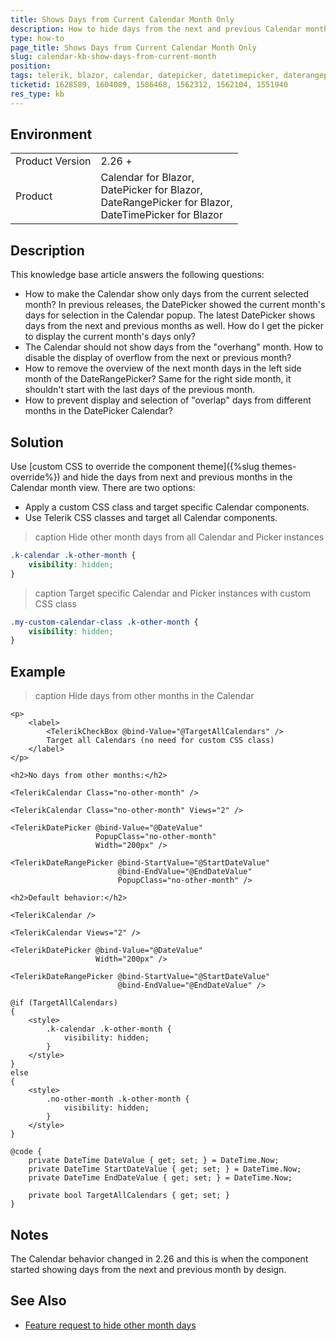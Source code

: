 ```yaml
---
title: Shows Days from Current Calendar Month Only
description: How to hide days from the next and previous Calendar month and only show the days from the current month.
type: how-to
page_title: Shows Days from Current Calendar Month Only
slug: calendar-kb-show-days-from-current-month
position: 
tags: telerik, blazor, calendar, datepicker, datetimepicker, daterangepicker
ticketid: 1628589, 1604089, 1586468, 1562312, 1562104, 1551940
res_type: kb
---
```


## Environment
<table>
    <tbody>
        <tr>
            <td>Product Version</td>
            <td>2.26 +</td>
        </tr>
        <tr>
            <td>Product</td>
            <td>
                Calendar for Blazor, <br />
                DatePicker for Blazor, <br />
                DateRangePicker for Blazor, <br />
                DateTimePicker for Blazor
            </td>
        </tr>
    </tbody>
</table>


## Description

This knowledge base article answers the following questions:

* How to make the Calendar show only days from the current selected month? In previous releases, the DatePicker showed the current month's days for selection in the Calendar popup. The latest DatePicker shows days from the next and previous months as well. How do I get the picker to display the current month's days only?
* The Calendar should not show days from the "overhang" month. How to disable the display of overflow from the next or previous month?
* How to remove the overview of the next month days in the left side month of the DateRangePicker? Same for the right side month, it shouldn't start with the last days of the previous month.
* How to prevent display and selection of "overlap" days from different months in the DatePicker Calendar? 


## Solution

Use [custom CSS to override the component theme]({%slug themes-override%}) and hide the days from next and previous months in the Calendar month view. There are two options:

* Apply a custom CSS class and target specific Calendar components.
* Use Telerik CSS classes and target all Calendar components.

>caption Hide other month days from all Calendar and Picker instances

<div class="skip-repl"></div>

````CSS
.k-calendar .k-other-month {
    visibility: hidden;
}
````

>caption Target specific Calendar and Picker instances with custom CSS class

<div class="skip-repl"></div>

````CSS
.my-custom-calendar-class .k-other-month {
    visibility: hidden;
}
````


## Example

>caption Hide days from other months in the Calendar

````CSHTML
<p>
    <label>
        <TelerikCheckBox @bind-Value="@TargetAllCalendars" />
        Target all Calendars (no need for custom CSS class)
    </label>
</p>

<h2>No days from other months:</h2>

<TelerikCalendar Class="no-other-month" />

<TelerikCalendar Class="no-other-month" Views="2" />

<TelerikDatePicker @bind-Value="@DateValue"
                   PopupClass="no-other-month"
                   Width="200px" />

<TelerikDateRangePicker @bind-StartValue="@StartDateValue"
                        @bind-EndValue="@EndDateValue"
                        PopupClass="no-other-month" />

<h2>Default behavior:</h2>

<TelerikCalendar />

<TelerikCalendar Views="2" />

<TelerikDatePicker @bind-Value="@DateValue"
                   Width="200px" />

<TelerikDateRangePicker @bind-StartValue="@StartDateValue"
                        @bind-EndValue="@EndDateValue" />

@if (TargetAllCalendars)
{
    <style>
        .k-calendar .k-other-month {
            visibility: hidden;
        }
    </style>
}
else
{
    <style>
        .no-other-month .k-other-month {
            visibility: hidden;
        }
    </style>
}

@code {
    private DateTime DateValue { get; set; } = DateTime.Now;
    private DateTime StartDateValue { get; set; } = DateTime.Now;
    private DateTime EndDateValue { get; set; } = DateTime.Now;

    private bool TargetAllCalendars { get; set; }
}
````

## Notes

The Calendar behavior changed in 2.26 and this is when the component started showing days from the next and previous month by design.

## See Also

* [Feature request to hide other month days](https://feedback.telerik.com/blazor/1562492-customize-the-rendering-of-other-month-dates-in-the-calendar)
